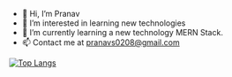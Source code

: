 - 👋 Hi, I’m Pranav
- 👀 I’m interested in learning new technologies 
- 🌱 I’m currently learning a new technology MERN Stack.
- 📫 Contact me at pranavs0208@gmail.com

[![Top Langs](https://github-readme-stats.vercel.app/api/top-langs/?username=sanctionedpranav&hide_progress=true)](https://github.com/sanctionedpranav/github-readme-stats)

<!---
sanctionedpranav/sanctionedpranav is a ✨ special ✨ repository because its `README.md` (this file) appears on your GitHub profile.
You can click the Preview link to take a look at your changes.
--->

